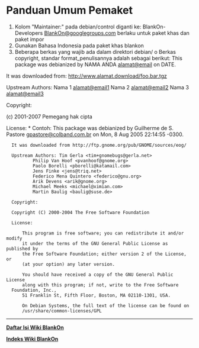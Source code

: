 # Panduan Umum Pemaket
   1. Kolom "Maintainer:" pada debian/control diganti ke: BlankOn-Developers
      <BlankOn@googlegroups.com> berlaku untuk paket khas dan paket impor
   2. Gunakan Bahasa Indonesia pada paket khas blankon
   3. Beberapa berkas yang wajib ada dalam direktori debian/
          o Berkas copyright, standar ​format_penulisannya adalah sebagai
            berikut:
This package was debianized by NAMA ANDA <alamat@email> on
DATE.

It was downloaded from: http://www.alamat.download/foo.bar.tgz

Upstream Authors:
	Nama 1 <alamat@email1>
	Nama 2 <alamat@email2>
	Nama 3 <alamat@email3>

Copyright:

(c) 2001-2007 Pemegang hak cipta

License:
<Ganti dengan isi lisensi yang dipergunakan aplikasi tersebut>
    * Contoh:
      This package was debianized by Guilherme de S. Pastore
      <gpastore@colband.com.br> on
      Mon, 8 Aug 2005 22:14:55 -0300.

      It was downloaded from http://ftp.gnome.org/pub/GNOME/sources/eog/

      Upstream Authors: Tim Gerla <tim+gnomebugs@gerla.net>
      		  Philip Van Hoof <pvanhoof@gnome.org>
      		  Paolo Borelli <pborelli@katamail.com>
      		  Jens Finke <jens@triq.net>
      		  Federico Mena Quintero <federico@gnu.org>
      		  Arik Devens <arik@gnome.org>
      		  Michael Meeks <michael@ximian.com>
      		  Martin Baulig <baulig@suse.de>

      Copyright:

      Copyright (C) 2000-2004 The Free Software Foundation

      License:

          This program is free software; you can redistribute it and/or modify
          it under the terms of the GNU General Public License as published by
          the Free Software Foundation; either version 2 of the License, or
          (at your option) any later version.

          You should have received a copy of the GNU General Public License
          along with this program; if not, write to the Free Software
      Foundation, Inc.,
          51 Franklin St, Fifth Floor, Boston, MA 02110-1301, USA.

          On Debian Systems, the full text of the license can be found on
          /usr/share/common-licenses/GPL




---
[**Daftar Isi Wiki BlankOn**](/DaftarIsi/README.md)
 
[**Indeks Wiki BlankOn**](/Indeks.md)



